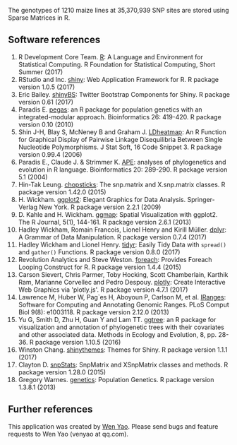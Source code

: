 
The genotypes of 1210 maize lines at 35,370,939 SNP sites are stored using Sparse Matrices in R.  

## Software references  
1. R Development Core Team. <a href="http://www.r-project.org/" target="_blank">R</a>:  A Language and Environment for Statistical Computing. R Foundation for Statistical Computing, Short Summer (2017)  
2. RStudio and Inc. <a href="http://shiny.rstudio.com/" target="_blank">shiny</a>: Web Application Framework for R. R package version 1.0.5 (2017)  
3. Eric Bailey. <a href="https://cran.r-project.org/package=shinyBS" target="_blank">shinyBS</a>: Twitter Bootstrap Components for Shiny. R package version 0.61 (2017)  
4. Paradis E. <a href="https://CRAN.R-project.org/package=pegas" target="_blank">pegas</a>: an R package for population genetics with an integrated-modular approach. Bioinformatics 26: 419-420. R package version 0.10 (2010)  
5. Shin J-H, Blay S, McNeney B and Graham J. <a href="https://CRAN.R-project.org/package=LDheatmap" target="_blank">LDheatmap</a>: An R Function for Graphical Display of Pairwise Linkage Disequilibria Between Single Nucleotide Polymorphisms. J Stat Soft, 16 Code Snippet 3. R package version 0.99.4 (2006)  
6. Paradis E., Claude J. & Strimmer K. <a href="https://CRAN.R-project.org/package=ape" target="_blank">APE</a>: analyses of phylogenetics and evolution in R language. Bioinformatics 20: 289-290. R package version 5.1 (2004)  
7. Hin-Tak Leung. <a href="http://outmodedbonsai.sourceforge.net/" target="_blank">chopsticks</a>: The snp.matrix and X.snp.matrix classes. R package version 1.42.0 (2015)  
8. H. Wickham. <a href="http://ggplot2.org" target="_blank">ggplot2</a>: Elegant Graphics for Data Analysis. Springer-Verlag New York. R package version 2.2.1 (2009)  
9. D. Kahle and H. Wickham. <a href="https://CRAN.R-project.org/package=ggmap" target="_blank">ggmap</a>: Spatial Visualization with ggplot2. The R Journal, 5(1), 144-161. R package version 2.6.1 (2013)  
10. Hadley Wickham, Romain Francois, Lionel Henry and Kirill Müller. <a href="https://CRAN.R-project.org/package=dplyr" target="_blank">dplyr</a>: A Grammar of Data Manipulation. R package version 0.7.4 (2017)  
11. Hadley Wickham and Lionel Henry. <a href="https://CRAN.R-project.org/package=tidyr" target="_blank">tidyr</a>: Easily Tidy Data with `spread()` and `gather()` Functions. R package version 0.8.0 (2017)  
12. Revolution Analytics and Steve Weston. <a href="https://CRAN.R-project.org/package=foreach" target="_blank">foreach</a>: Provides Foreach Looping Construct for R. R package version 1.4.4 (2015)  
13. Carson Sievert, Chris Parmer, Toby Hocking, Scott Chamberlain, Karthik Ram, Marianne Corvellec and Pedro Despouy. <a href="https://CRAN.R-project.org/package=plotly" target="_blank">plotly</a>: Create Interactive Web Graphics via 'plotly.js'. R package version 4.7.1  (2017)  
14. Lawrence M, Huber W, Pag\`es H, Aboyoun P, Carlson M, et al. <a href="https://bioconductor.org/packages/release/bioc/html/IRanges.html" target="_blank">IRanges</a>: Software for Computing and Annotating Genomic Ranges. PLoS Comput Biol 9(8): e1003118. R package version 2.12.0 (2013)  
15. Yu G, Smith D, Zhu H, Guan Y and Lam TT. <a href="https://bioconductor.org/packages/release/bioc/html/ggtree.html" target="_blank">ggtree</a>: an R package for visualization and annotation of phylogenetic trees with their covariates and other associated data. Methods in Ecology and Evolution, 8, pp. 28-36. R package version 1.10.5 (2016)  
16. Winston Chang. <a href="https://cran.r-project.org/package=shinythemes" target="_blank">shinythemes</a>: Themes for Shiny. R package version 1.1.1 (2017)  
17. Clayton D. <a href="http://www.bioconductor.org/packages/release/bioc/html/snpStats.html" target="_blank">snpStats</a>: SnpMatrix and XSnpMatrix classes and methods. R package version 1.28.0 (2015)  
18. Gregory Warnes. <a href="https://cran.r-project.org/package=genetics" target="_blank">genetics</a>: Population Genetics. R package version 1.3.8.1 (2013)  

## Further references  
This application was created by <a href="https://venyao.github.io/" target="_blank">Wen Yao</a>. Please send bugs and feature requests to Wen Yao (venyao at qq.com).  

